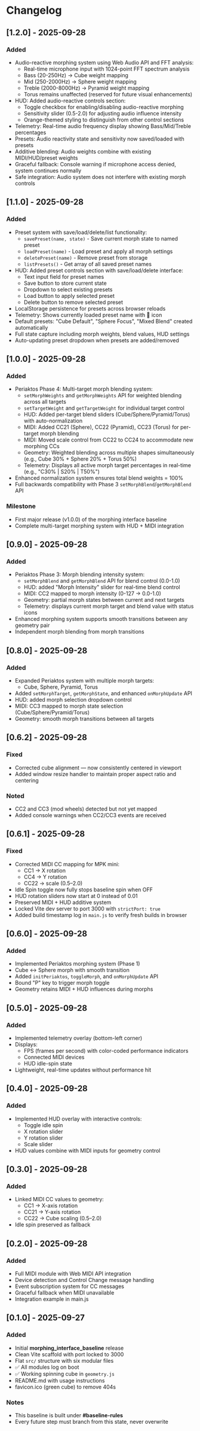 # Changelog

## [1.2.0] - 2025-09-28
### Added
- Audio-reactive morphing system using Web Audio API and FFT analysis:
  - Real-time microphone input with 1024-point FFT spectrum analysis
  - Bass (20-250Hz) → Cube weight mapping
  - Mid (250-2000Hz) → Sphere weight mapping
  - Treble (2000-8000Hz) → Pyramid weight mapping
  - Torus remains unaffected (reserved for future visual enhancements)
- HUD: Added audio-reactive controls section:
  - Toggle checkbox for enabling/disabling audio-reactive morphing
  - Sensitivity slider (0.5-2.0) for adjusting audio influence intensity
  - Orange-themed styling to distinguish from other control sections
- Telemetry: Real-time audio frequency display showing Bass/Mid/Treble percentages
- Presets: Audio reactivity state and sensitivity now saved/loaded with presets
- Additive blending: Audio weights combine with existing MIDI/HUD/preset weights
- Graceful fallback: Console warning if microphone access denied, system continues normally
- Safe integration: Audio system does not interfere with existing morph controls

## [1.1.0] - 2025-09-28
### Added
- Preset system with save/load/delete/list functionality:
  - `savePreset(name, state)` - Save current morph state to named preset
  - `loadPreset(name)` - Load preset and apply all morph settings
  - `deletePreset(name)` - Remove preset from storage
  - `listPresets()` - Get array of all saved preset names
- HUD: Added preset controls section with save/load/delete interface:
  - Text input field for preset names
  - Save button to store current state
  - Dropdown to select existing presets
  - Load button to apply selected preset
  - Delete button to remove selected preset
- LocalStorage persistence for presets across browser reloads
- Telemetry: Shows currently loaded preset name with 💾 icon
- Default presets: "Cube Default", "Sphere Focus", "Mixed Blend" created automatically
- Full state capture including morph weights, blend values, HUD settings
- Auto-updating preset dropdown when presets are added/removed

## [1.0.0] - 2025-09-28
### Added
- Periaktos Phase 4: Multi-target morph blending system:
  - `setMorphWeights` and `getMorphWeights` API for weighted blending across all targets
  - `setTargetWeight` and `getTargetWeight` for individual target control
  - HUD: Added per-target blend sliders (Cube/Sphere/Pyramid/Torus) with auto-normalization
  - MIDI: Added CC21 (Sphere), CC22 (Pyramid), CC23 (Torus) for per-target morph blending
  - MIDI: Moved scale control from CC22 to CC24 to accommodate new morphing CCs
  - Geometry: Weighted blending across multiple shapes simultaneously (e.g., Cube 30% + Sphere 20% + Torus 50%)
  - Telemetry: Displays all active morph target percentages in real-time (e.g., "C30% | S20% | T50%")
- Enhanced normalization system ensures total blend weights = 100%
- Full backwards compatibility with Phase 3 `setMorphBlend`/`getMorphBlend` API
### Milestone
- First major release (v1.0.0) of the morphing interface baseline
- Complete multi-target morphing system with HUD + MIDI integration

## [0.9.0] - 2025-09-28
### Added
- Periaktos Phase 3: Morph blending intensity system:
  - `setMorphBlend` and `getMorphBlend` API for blend control (0.0-1.0)
  - HUD: added "Morph Intensity" slider for real-time blend control
  - MIDI: CC2 mapped to morph intensity (0-127 → 0.0-1.0)
  - Geometry: partial morph states between current and next targets
  - Telemetry: displays current morph target and blend value with status icons
- Enhanced morphing system supports smooth transitions between any geometry pair
- Independent morph blending from morph transitions

## [0.8.0] - 2025-09-28
### Added
- Expanded Periaktos system with multiple morph targets:
  - Cube, Sphere, Pyramid, Torus
- Added `setMorphTarget`, `getMorphState`, and enhanced `onMorphUpdate` API
- HUD: added morph selection dropdown control
- MIDI: CC3 mapped to morph state selection (Cube/Sphere/Pyramid/Torus)
- Geometry: smooth morph transitions between all targets

## [0.6.2] - 2025-09-28
### Fixed
- Corrected cube alignment — now consistently centered in viewport
- Added window resize handler to maintain proper aspect ratio and centering
### Noted
- CC2 and CC3 (mod wheels) detected but not yet mapped
- Added console warnings when CC2/CC3 events are received

## [0.6.1] - 2025-09-28
### Fixed
- Corrected MIDI CC mapping for MPK mini:
  - CC1 → X rotation
  - CC4 → Y rotation
  - CC22 → scale (0.5–2.0)
- Idle Spin toggle now fully stops baseline spin when OFF
- HUD rotation sliders now start at 0 instead of 0.01
- Preserved MIDI + HUD additive system
- Locked Vite dev server to port 3000 with `strictPort: true`
- Added build timestamp log in `main.js` to verify fresh builds in browser

## [0.6.0] - 2025-09-28
### Added
- Implemented Periaktos morphing system (Phase 1)
- Cube ↔ Sphere morph with smooth transition
- Added `initPeriaktos`, `toggleMorph`, and `onMorphUpdate` API
- Bound "P" key to trigger morph toggle
- Geometry retains MIDI + HUD influences during morphs

## [0.5.0] - 2025-09-28
### Added
- Implemented telemetry overlay (bottom-left corner)
- Displays:
  - FPS (frames per second) with color-coded performance indicators
  - Connected MIDI devices
  - HUD idle-spin state
- Lightweight, real-time updates without performance hit

## [0.4.0] - 2025-09-28
### Added
- Implemented HUD overlay with interactive controls:
  - Toggle idle spin
  - X rotation slider
  - Y rotation slider
  - Scale slider
- HUD values combine with MIDI inputs for geometry control

## [0.3.0] - 2025-09-28
### Added
- Linked MIDI CC values to geometry:
  - CC1 → X-axis rotation
  - CC21 → Y-axis rotation
  - CC22 → Cube scaling (0.5–2.0)
- Idle spin preserved as fallback

## [0.2.0] - 2025-09-28
### Added
- Full MIDI module with Web MIDI API integration
- Device detection and Control Change message handling
- Event subscription system for CC messages
- Graceful fallback when MIDI unavailable
- Integration example in main.js

## [0.1.0] - 2025-09-27
### Added
- Initial **morphing_interface_baseline** release
- Clean Vite scaffold with port locked to 3000
- Flat `src/` structure with six modular files
- ✅ All modules log on boot
- ✅ Working spinning cube in `geometry.js`
- README.md with usage instructions
- favicon.ico (green cube) to remove 404s

### Notes
- This baseline is built under **#baseline-rules**
- Every future step must branch from this state, never overwrite
